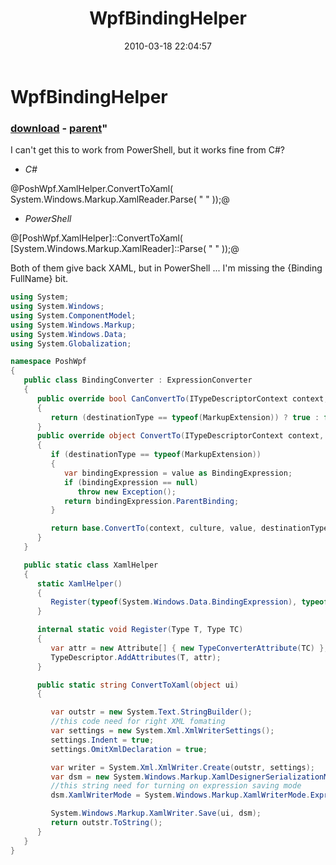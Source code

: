 ﻿---
pid:            1710
parent:         1709
children:       
poster:         Joel Bennett
title:          WpfBindingHelper
date:           2010-03-18 22:04:57
format:         csharp
---

# WpfBindingHelper

### [download](1710.cs) - [parent](1709.md)"

I can't get this to work from PowerShell, but it works fine from C#?

* *C#*

@PoshWpf.XamlHelper.ConvertToXaml( System.Windows.Markup.XamlReader.Parse( "<StackPanel xmlns='http://schemas.microsoft.com/winfx/2006/xaml/presentation'> <TextBlock Text='{Binding FullName}' /> </StackPanel>" ));@

* *PowerShell*


@[PoshWpf.XamlHelper]::ConvertToXaml( [System.Windows.Markup.XamlReader]::Parse( "<StackPanel xmlns='http://schemas.microsoft.com/winfx/2006/xaml/presentation'> <TextBlock Text='{Binding FullName}' /> </StackPanel>" ));@

Both of them give back XAML, but in PowerShell ... I'm missing the {Binding FullName} bit.

```csharp
using System;
using System.Windows;
using System.ComponentModel;
using System.Windows.Markup;
using System.Windows.Data;
using System.Globalization;

namespace PoshWpf
{
   public class BindingConverter : ExpressionConverter
   {
      public override bool CanConvertTo(ITypeDescriptorContext context, Type destinationType)
      {
         return (destinationType == typeof(MarkupExtension)) ? true : false;
      }
      public override object ConvertTo(ITypeDescriptorContext context, CultureInfo culture, object value, Type destinationType)
      {
         if (destinationType == typeof(MarkupExtension))
         {
            var bindingExpression = value as BindingExpression;
            if (bindingExpression == null)
               throw new Exception();
            return bindingExpression.ParentBinding;
         }

         return base.ConvertTo(context, culture, value, destinationType);
      }
   }

   public static class XamlHelper
   {
      static XamlHelper()
      {
         Register(typeof(System.Windows.Data.BindingExpression), typeof(PoshWpf.BindingConverter));
      }

      internal static void Register(Type T, Type TC)
      {
         var attr = new Attribute[] { new TypeConverterAttribute(TC) };
         TypeDescriptor.AddAttributes(T, attr);
      }

      public static string ConvertToXaml(object ui)
      {

         var outstr = new System.Text.StringBuilder();
         //this code need for right XML fomating 
         var settings = new System.Xml.XmlWriterSettings();
         settings.Indent = true;
         settings.OmitXmlDeclaration = true;

         var writer = System.Xml.XmlWriter.Create(outstr, settings);
         var dsm = new System.Windows.Markup.XamlDesignerSerializationManager(writer);
         //this string need for turning on expression saving mode 
         dsm.XamlWriterMode = System.Windows.Markup.XamlWriterMode.Expression;

         System.Windows.Markup.XamlWriter.Save(ui, dsm);
         return outstr.ToString();
      }
   }
}
```
